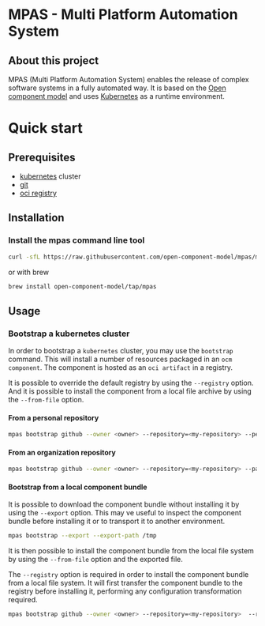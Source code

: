 # MPAS - Multi Platform Automation System

## About this project

MPAS (Multi Platform Automation System) enables the release of complex software
systems in a fully automated way. It is based on the [Open component model](https://github.com/open-component-model/ocm)
and uses [Kubernetes](https://kubernetes.io/) as a runtime environment.

# Quick start

## Prerequisites

* [kubernetes](https://kubernetes.io/) cluster
* [git](https://git-scm.com/)
* [oci registry](https://docs.docker.com/registry/spec/api/)


## Installation

### Install the mpas command line tool

```bash
curl -sfL https://raw.githubusercontent.com/open-component-model/mpas/main/install.sh | sh -
```

or  with brew

```bash
brew install open-component-model/tap/mpas
```

## Usage

### Bootstrap a kubernetes cluster

In order to bootstrap a `kubernetes` cluster, you may use the `bootstrap` command.
This will install a number of resources packaged in an `ocm component`. The component is
hosted as an `oci artifact` in a registry.

It is possible to override the default registry by using the `--registry` option.
And it is possible to install the component from a local file archive by using the `--from-file` option.

#### From a personal repository

```bash
mpas bootstrap github --owner <owner> --repository=<my-repository> --personal --path clusters/my-cluster
```

#### From an organization repository

```bash
mpas bootstrap github --owner <owner> --repository=<my-repository> --path clusters/my-cluster
```

#### Bootstrap from a local component bundle

It is possible to download the component bundle without installing it by using the `--export` option.
This may ve useful to inspect the component bundle before installing it or to transport
it to another environment.

```bash
mpas bootstrap --export --export-path /tmp
```

It is then possible to install the component bundle from the local file system by using the `--from-file` option
and the exported file.

The `--registry` option is required in order to install the component bundle from a local file system.
It will first transfer the component bundle to the registry before installing it,
performing any configuration transformation required.

```bash
mpas bootstrap github --owner <owner> --repository=<my-repository>  --registry <my-registry> --from-file /tmp/mpas-bundle.tar.gz --path clusters/my-cluster
```
